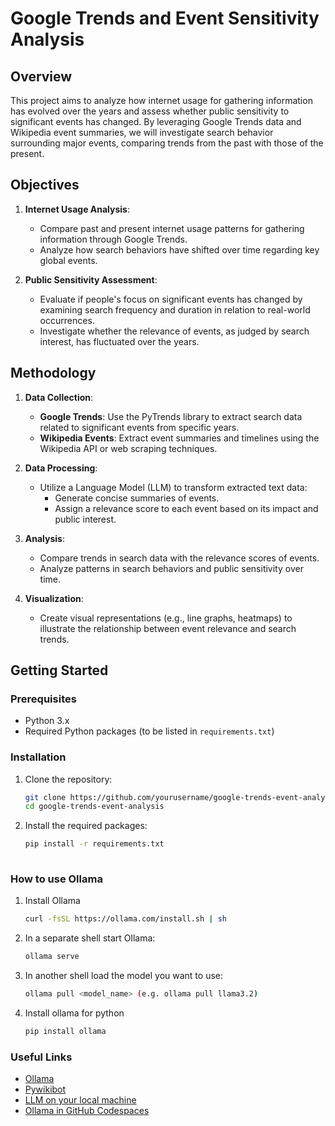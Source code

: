 # Google Trends and Event Sensitivity Analysis

## Overview

This project aims to analyze how internet usage for gathering information has evolved over the years and assess whether public sensitivity to significant events has changed. By leveraging Google Trends data and Wikipedia event summaries, we will investigate search behavior surrounding major events, comparing trends from the past with those of the present.

## Objectives

1. **Internet Usage Analysis**: 
   - Compare past and present internet usage patterns for gathering information through Google Trends.
   - Analyze how search behaviors have shifted over time regarding key global events.

2. **Public Sensitivity Assessment**:
   - Evaluate if people's focus on significant events has changed by examining search frequency and duration in relation to real-world occurrences.
   - Investigate whether the relevance of events, as judged by search interest, has fluctuated over the years.

## Methodology

1. **Data Collection**:
   - **Google Trends**: Use the PyTrends library to extract search data related to significant events from specific years.
   - **Wikipedia Events**: Extract event summaries and timelines using the Wikipedia API or web scraping techniques.

2. **Data Processing**:
   - Utilize a Language Model (LLM) to transform extracted text data:
     - Generate concise summaries of events.
     - Assign a relevance score to each event based on its impact and public interest.

3. **Analysis**:
   - Compare trends in search data with the relevance scores of events.
   - Analyze patterns in search behaviors and public sensitivity over time.

4. **Visualization**:
   - Create visual representations (e.g., line graphs, heatmaps) to illustrate the relationship between event relevance and search trends.

## Getting Started

### Prerequisites

- Python 3.x
- Required Python packages (to be listed in `requirements.txt`)

### Installation

1. Clone the repository:
   ```bash
   git clone https://github.com/yourusername/google-trends-event-analysis.git
   cd google-trends-event-analysis

2. Install the required packages:
   ```bash
   pip install -r requirements.txt
 
### How to use Ollama

1. Install Ollama
   ```bash
   curl -fsSL https://ollama.com/install.sh | sh

2. In a separate shell start Ollama:
   ```bash
   ollama serve

3. In another shell load the model you want to use:
   ```bash   
   ollama pull <model_name> (e.g. ollama pull llama3.2)

4. Install ollama for python
   ```bash
   pip install ollama

### Useful Links

- [Ollama](https://ollama.com/)
- [Pywikibot](https://doc.wikimedia.org/pywikibot/stable/introduction.html)
- [LLM on your local machine](https://medium.com/@aman20aug/running-a-llm-on-your-local-machine-gpu-not-required-ac86a6735755)
- [Ollama in GitHub Codespaces](https://github.com/BlackTechX011/Ollama-in-GitHub-Codespaces)